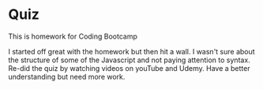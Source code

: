 # Quiz
This is homework for Coding Bootcamp

I started off great with the homework but then hit a wall.  I wasn't sure about the structure of some of the Javascript and not paying attention to syntax. Re-did the quiz by watching videos on youTube and Udemy.  Have a better understanding but need more work. 
